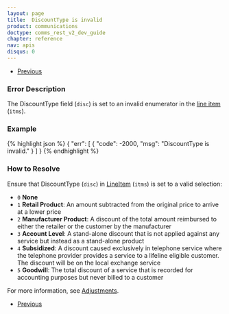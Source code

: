 ```yaml
---
layout: page
title:  DiscountType is invalid
product: communications
doctype: comms_rest_v2_dev_guide
chapter: reference
nav: apis
disqus: 0
---
```


<ul class="pager">
  <li class="previous"><a href="/communications/dev-guide_rest_v2/reference/calculate-tax-errors/"><i class="glyphicon glyphicon-chevron-left"></i>Previous</a></li>
</ul>

<h3>Error Description</h3>
The DiscountType field (<code>disc</code>) is set to an invalid enumerator in the <a class="dev-guide-link" href="/communications/dev-guide_rest_v2/reference/line-item/">line item</a> (<code>itms</code>).

<h3>Example</h3>
{% highlight json %}
{
  "err": [
    {
      "code": -2000,
      "msg": "DiscountType is invalid."
    }
  ]
}
{% endhighlight %}

<h3>How to Resolve</h3>
Ensure that DiscountType (<code>disc</code>) in <a class="dev-guide-link" href="/communications/dev-guide_rest_v2/reference/line-item/">LineItem</a> (<code>itms</code>) is set to a valid selection:
<ul class="dev-guide-list">
  <li><code>0</code> <b>None</b></li>
  <li><code>1</code> <b>Retail Product</b>: An amount subtracted from the original price to arrive at a lower price</li>
  <li><code>2</code> <b>Manufacturer Product</b>: A discount of the total amount reimbursed to either the retailer or the customer by the manufacturer</li>
  <li><code>3</code> <b>Account Level</b>: A stand-alone discount that is not applied against any service but instead as a stand-alone product</li>
  <li><code>4</code> <b>Subsidized</b>: A discount caused exclusively in telephone service where the telephone provider provides a service to a lifeline eligible customer. The discount will be on the local exchange service</li>
  <li><code>5</code> <b>Goodwill</b>: The total discount of a service that is recorded for accounting purposes but never billed to a customer</li>
</ul>

For more information, see <a class="dev-guide-link" href="/communications/dev-guide_rest_v2/customizing-transactions/sample-transactions/adjustment/">Adjustments</a>.

<ul class="pager">
  <li class="previous"><a href="/communications/dev-guide_rest_v2/reference/calculate-tax-errors/"><i class="glyphicon glyphicon-chevron-left"></i>Previous</a></li>
</ul>